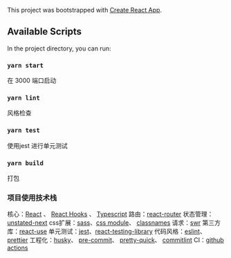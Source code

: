 This project was bootstrapped with [Create React App](https://github.com/facebook/create-react-app).

## Available Scripts

In the project directory, you can run:

### `yarn start`
在 3000 端口启动

### `yarn lint` 
风格检查

### `yarn test`
使用jest 进行单元测试

### `yarn build`
打包


### 项目使用技术栈
核心：[React](https://reactjs.org/) 、 [React Hooks](https://reactjs.org/docs/hooks-intro.html) 、 [Typescript](https://www.typescriptlang.org/)
路由：[react-router](https://reacttraining.com/react-router/web/guides/quick-start)
状态管理：[unstated-next](https://github.com/jamiebuilds/unstated-next)
css扩展：[sass](https://www.sass.hk/)、[css module](https://github.com/css-modules/css-modules)、 [classnames](https://github.com/JedWatson/classnames)
请求：[swr](https://github.com/zeit/swr)
第三方库：[react-use](https://github.com/streamich/react-use)
单元测试：[jest](https://github.com/facebook/jest)、[react-testing-library](https://github.com/testing-library/react-testing-library)
代码风格：[eslint](https://github.com/eslint/eslint)、[prettier](https://github.com/prettier/prettier)
工程化：[husky](https://github.com/typicode/husky)、 [pre-commit](https://github.com/pre-commit/pre-commit)、 [pretty-quick](https://github.com/azz/pretty-quick)、 [commitlint](https://github.com/conventional-changelog/commitlint)
CI：[github actions](http://www.ruanyifeng.com/blog/2019/09/getting-started-with-github-actions.html)